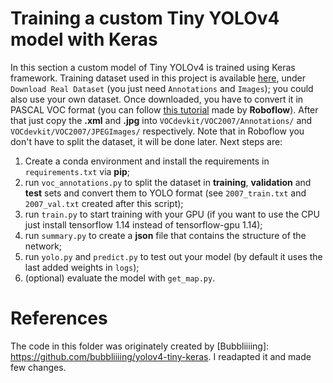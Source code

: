 # Training a custom Tiny YOLOv4 model with Keras

In this section a custom model of Tiny YOLOv4 is trained using Keras framework. Training dataset used in this project is available <a href="https://iplab.dmi.unict.it/EHOI_SYNTH">here</a>, under `Download Real Dataset` (you just need `Annotations` and `Images`); you could also use your own dataset. Once downloaded, you have to convert it in PASCAL VOC format (you can follow <a href="https://roboflow.com/convert/coco-json-to-pascal-voc-xml"> this tutorial</a> made by **Roboflow**). After that just copy the **.xml** and **.jpg** into `VOCdevkit/VOC2007/Annotations/` and `VOCdevkit/VOC2007/JPEGImages/` respectively. Note that in Roboflow you don't have to split the dataset, it will be done later. Next steps are:
1. Create a conda environment and install the requirements in `requirements.txt` via **pip**;
2. run `voc_annotations.py` to split the dataset in **training**, **validation** and **test** sets and convert them to YOLO format (see `2007_train.txt` and `2007_val.txt` created after this script);
3. run `train.py` to start training with your GPU (if you want to use the CPU just install tensorflow 1.14 instead of tensorflow-gpu 1.14);
4. run `summary.py` to create a **json** file that contains the structure of the network;
5. run `yolo.py` and `predict.py` to test out your model (by default it uses the last added weights in `logs`);
6. (optional) evaluate the model with `get_map.py`.

# References
The code in this folder was originately created by [Bubbliiiing]: https://github.com/bubbliiiing/yolov4-tiny-keras. I readapted it and made few changes.


